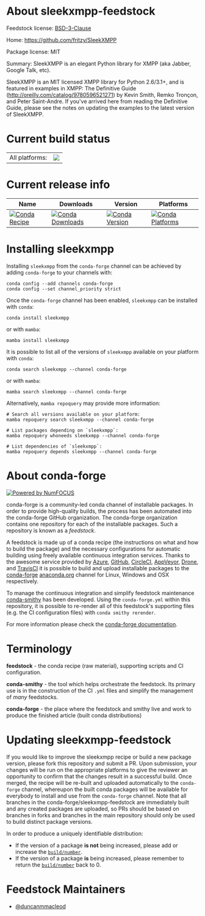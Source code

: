 About sleekxmpp-feedstock
=========================

Feedstock license: [BSD-3-Clause](https://github.com/conda-forge/sleekxmpp-feedstock/blob/main/LICENSE.txt)

Home: https://github.com/fritzy/SleekXMPP

Package license: MIT

Summary: SleekXMPP is an elegant Python library for XMPP (aka Jabber, Google Talk, etc).

SleekXMPP is an MIT licensed XMPP library for Python 2.6/3.1+,
and is featured in examples in XMPP: The Definitive Guide
(http://oreilly.com/catalog/9780596521271) by Kevin Smith, Remko Tronçon,
and Peter Saint-Andre.
If you've arrived here from reading the Definitive Guide, please see
the notes on updating the examples to the latest version of SleekXMPP.


Current build status
====================


<table><tr><td>All platforms:</td>
    <td>
      <a href="https://dev.azure.com/conda-forge/feedstock-builds/_build/latest?definitionId=5830&branchName=main">
        <img src="https://dev.azure.com/conda-forge/feedstock-builds/_apis/build/status/sleekxmpp-feedstock?branchName=main">
      </a>
    </td>
  </tr>
</table>

Current release info
====================

| Name | Downloads | Version | Platforms |
| --- | --- | --- | --- |
| [![Conda Recipe](https://img.shields.io/badge/recipe-sleekxmpp-green.svg)](https://anaconda.org/conda-forge/sleekxmpp) | [![Conda Downloads](https://img.shields.io/conda/dn/conda-forge/sleekxmpp.svg)](https://anaconda.org/conda-forge/sleekxmpp) | [![Conda Version](https://img.shields.io/conda/vn/conda-forge/sleekxmpp.svg)](https://anaconda.org/conda-forge/sleekxmpp) | [![Conda Platforms](https://img.shields.io/conda/pn/conda-forge/sleekxmpp.svg)](https://anaconda.org/conda-forge/sleekxmpp) |

Installing sleekxmpp
====================

Installing `sleekxmpp` from the `conda-forge` channel can be achieved by adding `conda-forge` to your channels with:

```
conda config --add channels conda-forge
conda config --set channel_priority strict
```

Once the `conda-forge` channel has been enabled, `sleekxmpp` can be installed with `conda`:

```
conda install sleekxmpp
```

or with `mamba`:

```
mamba install sleekxmpp
```

It is possible to list all of the versions of `sleekxmpp` available on your platform with `conda`:

```
conda search sleekxmpp --channel conda-forge
```

or with `mamba`:

```
mamba search sleekxmpp --channel conda-forge
```

Alternatively, `mamba repoquery` may provide more information:

```
# Search all versions available on your platform:
mamba repoquery search sleekxmpp --channel conda-forge

# List packages depending on `sleekxmpp`:
mamba repoquery whoneeds sleekxmpp --channel conda-forge

# List dependencies of `sleekxmpp`:
mamba repoquery depends sleekxmpp --channel conda-forge
```


About conda-forge
=================

[![Powered by
NumFOCUS](https://img.shields.io/badge/powered%20by-NumFOCUS-orange.svg?style=flat&colorA=E1523D&colorB=007D8A)](https://numfocus.org)

conda-forge is a community-led conda channel of installable packages.
In order to provide high-quality builds, the process has been automated into the
conda-forge GitHub organization. The conda-forge organization contains one repository
for each of the installable packages. Such a repository is known as a *feedstock*.

A feedstock is made up of a conda recipe (the instructions on what and how to build
the package) and the necessary configurations for automatic building using freely
available continuous integration services. Thanks to the awesome service provided by
[Azure](https://azure.microsoft.com/en-us/services/devops/), [GitHub](https://github.com/),
[CircleCI](https://circleci.com/), [AppVeyor](https://www.appveyor.com/),
[Drone](https://cloud.drone.io/welcome), and [TravisCI](https://travis-ci.com/)
it is possible to build and upload installable packages to the
[conda-forge](https://anaconda.org/conda-forge) [anaconda.org](https://anaconda.org/)
channel for Linux, Windows and OSX respectively.

To manage the continuous integration and simplify feedstock maintenance
[conda-smithy](https://github.com/conda-forge/conda-smithy) has been developed.
Using the ``conda-forge.yml`` within this repository, it is possible to re-render all of
this feedstock's supporting files (e.g. the CI configuration files) with ``conda smithy rerender``.

For more information please check the [conda-forge documentation](https://conda-forge.org/docs/).

Terminology
===========

**feedstock** - the conda recipe (raw material), supporting scripts and CI configuration.

**conda-smithy** - the tool which helps orchestrate the feedstock.
                   Its primary use is in the construction of the CI ``.yml`` files
                   and simplify the management of *many* feedstocks.

**conda-forge** - the place where the feedstock and smithy live and work to
                  produce the finished article (built conda distributions)


Updating sleekxmpp-feedstock
============================

If you would like to improve the sleekxmpp recipe or build a new
package version, please fork this repository and submit a PR. Upon submission,
your changes will be run on the appropriate platforms to give the reviewer an
opportunity to confirm that the changes result in a successful build. Once
merged, the recipe will be re-built and uploaded automatically to the
`conda-forge` channel, whereupon the built conda packages will be available for
everybody to install and use from the `conda-forge` channel.
Note that all branches in the conda-forge/sleekxmpp-feedstock are
immediately built and any created packages are uploaded, so PRs should be based
on branches in forks and branches in the main repository should only be used to
build distinct package versions.

In order to produce a uniquely identifiable distribution:
 * If the version of a package **is not** being increased, please add or increase
   the [``build/number``](https://docs.conda.io/projects/conda-build/en/latest/resources/define-metadata.html#build-number-and-string).
 * If the version of a package **is** being increased, please remember to return
   the [``build/number``](https://docs.conda.io/projects/conda-build/en/latest/resources/define-metadata.html#build-number-and-string)
   back to 0.

Feedstock Maintainers
=====================

* [@duncanmmacleod](https://github.com/duncanmmacleod/)

